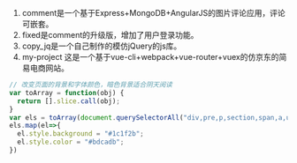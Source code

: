 1. comment是一个基于Express+MongoDB+AngularJS的图片评论应用，评论可嵌套。
2. fixed是comment的升级版，增加了用户登录功能。
3. copy_jq是一个自己制作的模仿jQuery的js库。
4. my-project 这是一个基于vue-cli+webpack+vue-router+vuex的仿京东的简易电商网站。

```javascript
// 改变页面的背景和字体颜色，暗色背景适合阴天阅读
var toArray = function(obj) {
  return [].slice.call(obj);
}
var els = toArray(document.querySelectorAll("div,pre,p,section,span,a,ul,li,ol,aside,dl,dd,dt"));
els.map(el=>{
  el.style.background = "#1c1f2b";
  el.style.color = "#bdcadb";
})
```

